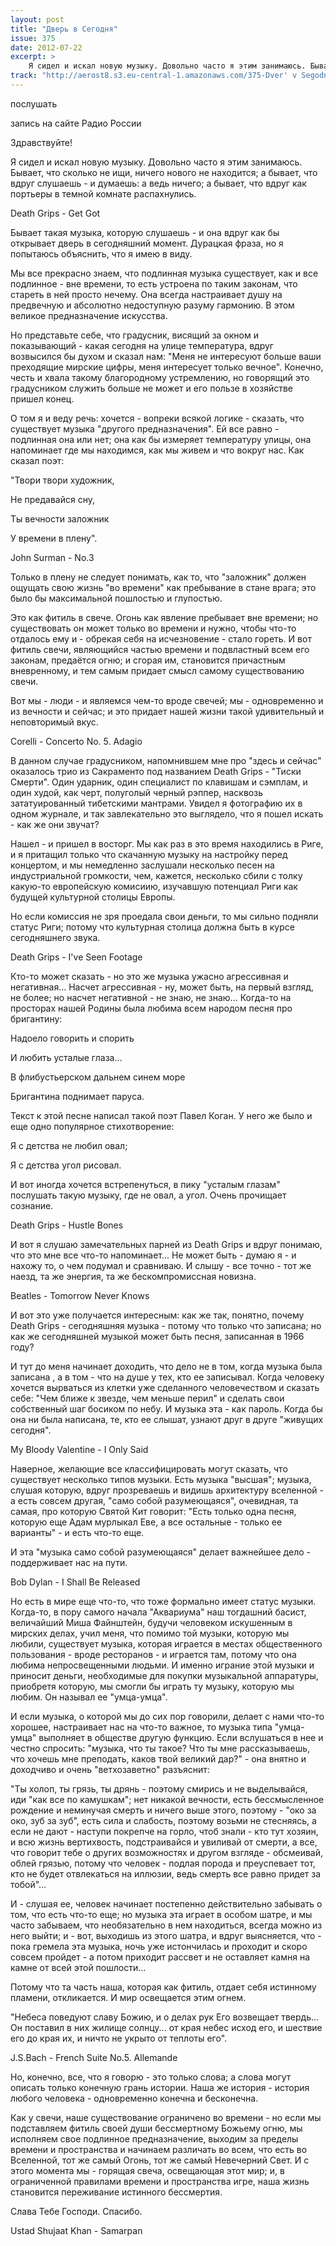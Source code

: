 ```yaml
---
layout: post
title: "Дверь в Сегодня"
issue: 375
date: 2012-07-22
excerpt: >
    Я сидел и искал новую музыку. Довольно часто я этим занимаюсь. Бывает, что сколько не ищи, ничего нового не находится; а бывает, что вдруг слушаешь - и думаешь: а ведь ничего; а бывает, что вдруг как портьеры в темной комнате распахнулись.
track: "http://aerost8.s3.eu-central-1.amazonaws.com/375-Dver' v Segodnja.mp3"
---
```


послушать

запись на сайте Радио России

Здравствуйте!

Я сидел и искал новую музыку. Довольно часто я этим занимаюсь. Бывает, что сколько не ищи, ничего нового не находится; а бывает, что вдруг слушаешь - и думаешь: а ведь ничего; а бывает, что вдруг как портьеры в темной комнате распахнулись.

Death Grips - Get Got

Бывает такая музыка, которую слушаешь - и она вдруг как бы открывает дверь в сегодняшний момент. Дурацкая фраза, но я попытаюсь объяснить, что я имею в виду.

Мы все прекрасно знаем, что подлинная музыка существует, как и все подлинное - вне времени, то есть устроена по таким законам, что стареть в ней просто нечему. Она всегда настраивает душу на предвечную и абсолютно недоступную разуму гармонию. В этом великое предназначение искусства.

Но представьте себе, что градусник, висящий за окном и показывающий - какая сегодня на улице температура, вдруг возвысился бы духом и сказал нам: "Меня не интересуют больше ваши преходящие мирские цифры, меня интересует только вечное". Конечно, честь и хвала такому благородному устремлению, но говорящий это градусником служить больше не может и его пользе в хозяйстве пришел конец.

О том я и веду речь: хочется - вопреки всякой логике - сказать, что существует музыка "другого предназначения". Ей все равно - подлинная она или нет; она как бы измеряет температуру улицы, она напоминает где мы находимся, как мы живем и что вокруг нас. Как сказал поэт:

"Твори твори художник,

Не предавайся сну,

Ты вечности заложник

У времени в плену".

John Surman - No.3

Только в плену не следует понимать, как то, что "заложник" должен ощущать свою жизнь "во времени" как пребывание в стане врага; это было бы максимальной пошлостью и глупостью.

Это как фитиль в свече. Огонь как явление пребывает вне времени; но существовать он может только во времени и нужно, чтобы что-то отдалось ему и - обрекая себя на исчезновение - стало гореть. И вот фитиль свечи, являющийся частью времени и подвластный всем его законам, предаётся огню; и сгорая им, становится причастным вневренному, и тем самым придает смысл самому существованию свечи.

Вот мы - люди - и являемся чем-то вроде свечей; мы - одновременно и из вечности и сейчас; и это придает нашей жизни такой удивительный и неповторимый вкус.

Corelli - Concerto No. 5. Adagio

В данном случае градусником, напомнившем мне про "здесь и сейчас" оказалось трио из Сакраменто под названием Death Grips - "Тиски Смерти". Один ударник, один специалист по клавишам и сэмплам, и один худой, как черт, полуголый черный рэппер, насквозь зататуированный тибетскими мантрами. Увидел я фотографию их в одном журнале, и так завлекательно это выглядело, что я пошел искать - как же они звучат?

Нашел - и пришел в восторг. Мы как раз в это время находились в Риге, и я притащил только что скачанную музыку на настройку перед концертом, и мы немедленно заслушали несколько песен на индустриальной громкости, чем, кажется, несколько сбили с толку какую-то европейскую комисиию, изучавшую потенциал Риги как будущей культурной столицы Европы.

Но если комиссия не зря проедала свои деньги, то мы сильно подняли статус Риги; потому что культурная столица должна быть в курсе сегодняшнего звука.

Death Grips - I've Seen Footage

Кто-то может сказать - но это же музыка ужасно агрессивная и негативная... Насчет агрессивная - ну, может быть, на первый взгляд, не более; но насчет негативной - не знаю, не знаю... Когда-то на просторах нашей Родины была любима всем народом песня про бригантину:

Надоело говорить и спорить

И любить усталые глаза...

В флибустьерском дальнем синем море

Бригантина поднимает паруса.

Текст к этой песне написал такой поэт Павел Коган. У него же было и еще одно популярное стихотворение:

Я с детства не любил овал;

Я с детства угол рисовал.

И вот иногда хочется встрепенуться, в пику "усталым глазам" послушать такую музыку, где не овал, а угол. Очень прочищает сознание.

Death Grips - Hustle Bones

И вот я слушаю замечательных парней из Death Grips и вдруг понимаю, что это мне все что-то напоминает... Не может быть - думаю я - и нахожу то, о чем подумал и сравниваю. И слышу - все точно - тот же наезд, та же энергия, та же бескомпромиссная новизна.

Beatles - Tomorrow Never Knows

И вот это уже получается интересным: как же так, понятно, почему Death Grips - сегодняшняя музыка - потому что только что записана; но как же сегодняшней музыкой может быть песня, записанная в 1966 году?

И тут до меня начинает доходить, что дело не в том, когда музыка была записана , а в том - что на душе у тех, кто ее записывал. Когда человеку хочется вырваться из клетки уже сделанного человечеством и сказать себе: "Чем ближе к звезде, чем меньше перил" и сделать свои собственный шаг босиком по небу. И музыка эта - как пароль. Когда бы она ни была написана, те, кто ее слышат, узнают друг в друге "живущих сегодня".

My Bloody Valentine - I Only Said

Наверное, желающие все классифицировать могут сказать, что существует несколько типов музыки. Есть музыка "высшая"; музыка, слушая которую, вдруг прозреваешь и видишь архитектуру вселенной - а есть совсем другая, "само собой разумеющаяся", очевидная, та самая, про которую Святой Кит говорит: "Есть только одна песня, которую еще Адам мурлыкал Еве, а все остальные - только ее варианты" - и есть что-то еще.

И эта "музыка само собой разумеющаяся" делает важнейшее дело - поддерживает нас на пути.

Bob Dylan - I Shall Be Released

Но есть в мире еще что-то, что тоже формально имеет статус музыки. Когда-то, в пору самого начала "Аквариума" наш тогдашний басист, величайший Миша Файнштейн, будучи человеком искушенным в мирских делах, учил меня, что помимо той музыки, которую мы любили, существует музыка, которая играется в местах общественного пользования - вроде ресторанов - и играется там, потому что она любима непросвещенными людьми. И именно играние этой музыки и приносит деньги, необходимые для покупки музыкальной аппаратуры, приобретя которую, мы смогли бы играть ту музыку, которую мы любим. Он называл ее "умца-умца".

И если музыка, о которой мы до сих пор говорили, делает с нами что-то хорошее, настраивает нас на что-то важное, то музыка типа "умца-умца" выполняет в обществе другую функцию. Если вслушаться в нее и честно спросить: "музыка, что ты такое? Что ты мне рассказываешь, что хочешь мне преподать, каков твой великий дар?" - она внятно и доходчиво и очень "ветхозаветно" разъяснит:

"Ты холоп, ты грязь, ты дрянь - поэтому смирись и не выделывайся, иди "как все по камушкам"; нет никакой вечности, есть бессмысленное рождение и неминучая смерть и ничего выше этого, поэтому - "око за око, зуб за зуб", есть сила и слабость, поэтому возьми не стесняясь, а если не дают - наступи покрепче на горло, чтоб знали - кто тут хозяин, и всю жизнь вертихвость, подстраивайся и увиливай от смерти, а все, что говорит тебе о других возможностях и другом взгляде - обсмеивай, облей грязью, потому что человек - подлая порода и преуспевает тот, кто не будет отвлекаться на иллюзии, ведь смерть все равно придет за тобой"...

И - слушая ее, человек начинает постепенно действительно забывать о том, что есть что-то еще; но музыка эта играет в особом шатре, и мы часто забываем, что необязательно в нем находиться, всегда можно из него выйти; и - вот, выходишь из этого шатра, и вдруг выясняется, что - пока гремела эта музыка, ночь уже истончилась и проходит и скоро совсем пройдет - а потом приходит рассвет и не оставляет камня на камне от всей этой пошлости...

Потому что та часть наша, которая как фитиль, отдает себя истинному пламени, откликается. И мир освещается этим огнем.

"Небеса поведуют славу Божию, и о делах рук Его возвещает твердь... Он поставил в них жилище солнцу... от края небес исход его, и шествие его до края их, и ничто не укрыто от теплоты его".

J.S.Bach - French Suite No.5. Allemande

Но, конечно, все, что я говорю - это только слова; а слова могут описать только конечную грань истории. Наша же история - история любого человека - одновременно конечна и бесконечна.

Как у свечи, наше существование ограничено во времени - но если мы подставляем фитиль своей души бессмертному Божьему огню, мы исполняем свое подлинное предназначение, выходим за пределы времени и пространства и начинаем различать во всем, что есть во Вселенной, тот же самый Огонь, тот же самый Невечерний Свет. И с этого момента мы - горящая свеча, освещающая этот мир; и, в ограниченной правилами времени и пространства игре, наша жизнь становится переживание истинного бессмертия.

Слава Тебе Господи. Спасибо.

Ustad Shujaat Khan - Samarpan

